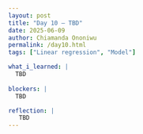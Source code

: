 ```yaml
---
layout: post
title: "Day 10 – TBD"
date: 2025-06-09
author: Chiamanda Ononiwu
permalink: /day10.html
tags: ["Linear regression", "Model"]

what_i_learned: |
  TBD
  
blockers: |
  TBD

reflection: |
   TBD
---
```

